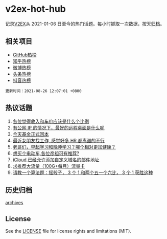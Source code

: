 # v2ex-hot-hub

 记录[V2EX](https://www.v2ex.com/)从 2021-01-06 日至今的热门话题。每小时抓取一次数据，按天[归档](archives)。
 
 ## 相关项目

- [GitHub热榜](https://github.com/lonnyzhang423/github-hot-hub)
- [知乎热榜](https://github.com/lonnyzhang423/zhihu-hot-hub)
- [微博热榜](https://github.com/lonnyzhang423/weibo-hot-hub)
- [头条热榜](https://github.com/lonnyzhang423/toutiao-hot-hub)
- [抖音热榜](https://github.com/lonnyzhang423/douyin-hot-hub)


 `更新时间：2021-08-26 12:07:01 +0800`

## 热议话题

1. [各位觉得收入和车价应该是什么个比例](https://www.v2ex.com/t/798059)
1. [有公网 IP 的情况下，最好的远程桌面是什么呢](https://www.v2ex.com/t/797964)
1. [今天基金正式回本](https://www.v2ex.com/t/797920)
1. [最近女朋友找工作, 感觉好多 HR 都离谱的不行](https://www.v2ex.com/t/798035)
1. [老哥们，早起学习和晚睡学习？哪个相对更加健康？](https://www.v2ex.com/t/797957)
1. [想买个电动车,各位彦祖可有推荐?](https://www.v2ex.com/t/797921)
1. [iCloud 已经允许添加自定义域名的邮件地址](https://www.v2ex.com/t/798027)
1. [求推荐大流量（100G+每月）流量卡](https://www.v2ex.com/t/797998)
1. [请教一个算法题：摇骰子， 3 个 1 和两个五一个六比， 3 个 1 获胜这种](https://www.v2ex.com/t/797934)

## 历史归档

[archives](archives)

## License

See the [LICENSE](LICENSE) file for license rights and limitations (MIT).

